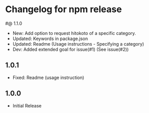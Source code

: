 # Changelog for npm release



#@ 1.1.0
- New: Add option to request hitokoto of a specific category.
- Updated: Keywords in package.json
- Updated: Readme (Usage instructions - Specifying a category)
- Dev: Added extended goal for issue(#1) (See issue(#2))

## 1.0.1
- Fixed: Readme (usage instruction)

## 1.0.0
- Initial Release